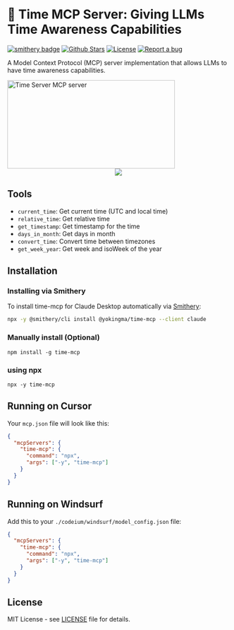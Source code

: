 # 🚀 Time MCP Server: Giving LLMs Time Awareness Capabilities

[![smithery badge](https://smithery.ai/badge/@yokingma/time-mcp)](https://smithery.ai/server/@yokingma/time-mcp) <a href="https://github.com/yokingma/time-mcp/stargazers"><img src="https://img.shields.io/github/stars/yokingma/time-mcp" alt="Github Stars"></a> <a href="https://github.com/yokingma/time-mcp/blob/main/LICENSE"><img src="https://img.shields.io/badge/license-MIT-purple" alt="License"></a> <a href="https://github.com/yokingma/time-mcp/issues/new"><img src="https://img.shields.io/badge/Report a bug-Github-%231F80C0" alt="Report a bug"></a>

A Model Context Protocol (MCP) server implementation that allows LLMs to have time awareness capabilities.

<a href="https://glama.ai/mcp/servers/@ampcome-mcps/time-mcp">
  <img width="380" height="200" src="https://glama.ai/mcp/servers/@ampcome-mcps/time-mcp/badge" alt="Time Server MCP server" />
</a>

<div align="center">
 <img src="./assets/cursor.png"></img>
</div>

## Tools

- `current_time`: Get current time (UTC and local time)
- `relative_time`: Get relative time
- `get_timestamp`: Get timestamp for the time
- `days_in_month`: Get days in month
- `convert_time`: Convert time between timezones
- `get_week_year`: Get week and isoWeek of the year

## Installation

### Installing via Smithery

To install time-mcp for Claude Desktop automatically via [Smithery](https://smithery.ai/server/@yokingma/time-mcp):

```bash
npx -y @smithery/cli install @yokingma/time-mcp --client claude
```

### Manually install (Optional)
```shell
npm install -g time-mcp
```

### using npx
```shell
npx -y time-mcp
```

## Running on Cursor

Your `mcp.json` file will look like this:

```json
{
  "mcpServers": {
    "time-mcp": {
      "command": "npx",
      "args": ["-y", "time-mcp"]
    }
  }
}
```

## Running on Windsurf

Add this to your `./codeium/windsurf/model_config.json` file:

```json
{
  "mcpServers": {
    "time-mcp": {
      "command": "npx",
      "args": ["-y", "time-mcp"]
    }
  }
}
```

## License

MIT License - see [LICENSE](./LICENSE) file for details.
